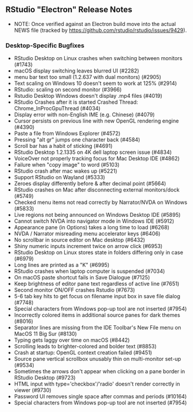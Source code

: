 ## RStudio "Electron" Release Notes

- NOTE: Once verified against an Electron build move into the actual NEWS file
  (tracked by https://github.com/rstudio/rstudio/issues/9429).

### Desktop-Specific Bugfixes

- RStudio Desktop on Linux crashes when switching between monitors (#1743)
- macOS display switching leaves blurred UI (#2282)
- menu bar text too small (1.2.637 with dual monitors) (#2905)
- Text scaling on Windows 10 doesn't seem to work at 125% (#2914)
- RStudio: scaling on second monitor (#3966)
- Rstudio Desktop Windows doesn't display .mp4 files (#4019)
- RStudio Crashes after it is started Crashed Thread: Chrome_InProcGpuThread (#4034)
- Display error with non-English IME (e.g. Chinese) (#4079)
- Cursor persists on previous line with new OpenGL rendering engine (#4390)
- Paste a file from Windows Explorer (#4572)
- Pressing "alt gr" jumps one character back (#4584)
- Scroll bar has a habit of sticking (#4691)
- RStudio Desktop 1.2.1335 on 4K dell laptop screen issue (#4834)
- VoiceOver not properly tracking focus for Mac Desktop IDE (#4862)
- Failure when "copy image" to word (#5103)
- RStudio crash after mac wakes up (#5221)
- Support RStudio on Wayland (#5333)
- Zeroes display differently before & after decimal point (#5664)
- RStudio crashes on Mac after disconnecting external monitors/dock (#5749)
- Checked menu items not read correctly by Narrator/NVDA on Windows (#5833)
- Live regions not being announced on Windows Desktop IDE (#5895)
- Cannot switch NVDA into navigator mode in Windows IDE (#5912)
- Appearance pane (in Options) takes a long time to load (#6268)
- NVDA / Narrator misreading menu accelerator keys (#6406)
- No scrollbar in source editor on Mac desktop (#6432)
- Shiny numeric inputs increment twice on arrow click (#6953)
- RStudio Desktop on Linux stores state in folders differing only in case (#6979)
- Long lines are printed as a "K" (#6995)
- RStudio crashes when laptop computer is suspended (#7034)
- On macOS paste shortcut fails in Save Dialogue (#7125)
- Keep brightness of editor pane text regardless of active line (#7651)
- Second monitor ON/OFF crashes Rstudio (#7673)
- 5-6 tab key hits to get focus on filename input box in save file dialog (#7748)
- Special characters from Windows pop-up tool are not inserted (#7954)
- Incorrectly colored items in additional source panes for dark themes (#8016)
- Separator lines are missing from the IDE Toolbar's New File menu on MacOS 11 Big Sur (#8130)
- Typing gets laggy over time on macOS (#8442)
- Scrolling leads to brighter-colored and bolder text (#8853)
- Crash at startup: OpenGL context creation failed (#9451)
- Source pane vertical scrollbox unusably thin on multi-monitor set-up (#9534)
- Sometimes the arrows don't appear when clicking on a pane border in RStudio Desktop (#9723)
- HTML input with type='checkbox'/'radio' doesn't render correctly in viewer (#9730)
- Password UI removes single space after commas and periods (#10164)
- Special characters from Windows pop-up tool are not inserted (#7954)
